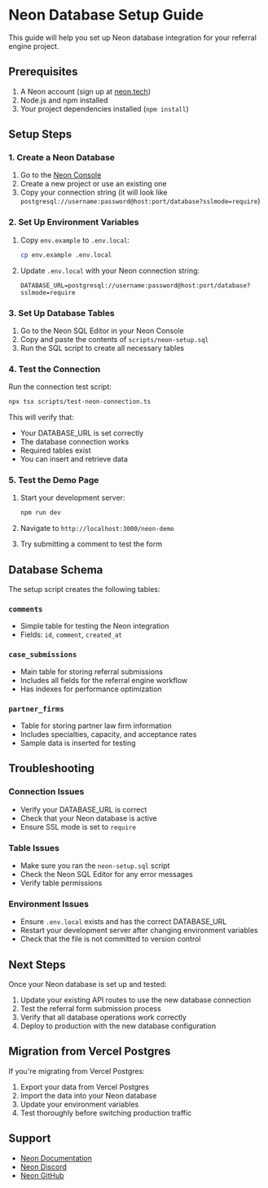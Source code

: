 # Neon Database Setup Guide

This guide will help you set up Neon database integration for your referral engine project.

## Prerequisites

1. A Neon account (sign up at [neon.tech](https://neon.tech))
2. Node.js and npm installed
3. Your project dependencies installed (`npm install`)

## Setup Steps

### 1. Create a Neon Database

1. Go to the [Neon Console](https://console.neon.tech)
2. Create a new project or use an existing one
3. Copy your connection string (it will look like `postgresql://username:password@host:port/database?sslmode=require`)

### 2. Set Up Environment Variables

1. Copy `env.example` to `.env.local`:
   ```bash
   cp env.example .env.local
   ```

2. Update `.env.local` with your Neon connection string:
   ```
   DATABASE_URL=postgresql://username:password@host:port/database?sslmode=require
   ```

### 3. Set Up Database Tables

1. Go to the Neon SQL Editor in your Neon Console
2. Copy and paste the contents of `scripts/neon-setup.sql`
3. Run the SQL script to create all necessary tables

### 4. Test the Connection

Run the connection test script:

```bash
npx tsx scripts/test-neon-connection.ts
```

This will verify that:
- Your DATABASE_URL is set correctly
- The database connection works
- Required tables exist
- You can insert and retrieve data

### 5. Test the Demo Page

1. Start your development server:
   ```bash
   npm run dev
   ```

2. Navigate to `http://localhost:3000/neon-demo`
3. Try submitting a comment to test the form

## Database Schema

The setup script creates the following tables:

### `comments`
- Simple table for testing the Neon integration
- Fields: `id`, `comment`, `created_at`

### `case_submissions`
- Main table for storing referral submissions
- Includes all fields for the referral engine workflow
- Has indexes for performance optimization

### `partner_firms`
- Table for storing partner law firm information
- Includes specialties, capacity, and acceptance rates
- Sample data is inserted for testing

## Troubleshooting

### Connection Issues
- Verify your DATABASE_URL is correct
- Check that your Neon database is active
- Ensure SSL mode is set to `require`

### Table Issues
- Make sure you ran the `neon-setup.sql` script
- Check the Neon SQL Editor for any error messages
- Verify table permissions

### Environment Issues
- Ensure `.env.local` exists and has the correct DATABASE_URL
- Restart your development server after changing environment variables
- Check that the file is not committed to version control

## Next Steps

Once your Neon database is set up and tested:

1. Update your existing API routes to use the new database connection
2. Test the referral form submission process
3. Verify that all database operations work correctly
4. Deploy to production with the new database configuration

## Migration from Vercel Postgres

If you're migrating from Vercel Postgres:

1. Export your data from Vercel Postgres
2. Import the data into your Neon database
3. Update your environment variables
4. Test thoroughly before switching production traffic

## Support

- [Neon Documentation](https://neon.tech/docs)
- [Neon Discord](https://discord.gg/neon)
- [Neon GitHub](https://github.com/neondatabase)

